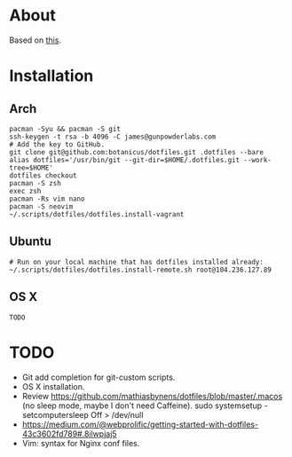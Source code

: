 # About

Based on [this](https://developer.atlassian.com/blog/2016/02/best-way-to-store-dotfiles-git-bare-repo/).

# Installation

## Arch

```
pacman -Syu && pacman -S git
ssh-keygen -t rsa -b 4096 -C james@gunpowderlabs.com
# Add the key to GitHub.
git clone git@github.com:botanicus/dotfiles.git .dotfiles --bare
alias dotfiles='/usr/bin/git --git-dir=$HOME/.dotfiles.git --work-tree=$HOME'
dotfiles checkout
pacman -S zsh
exec zsh
pacman -Rs vim nano
pacman -S neovim
~/.scripts/dotfiles/dotfiles.install-vagrant
```

## Ubuntu

```
# Run on your local machine that has dotfiles installed already:
~/.scripts/dotfiles/dotfiles.install-remote.sh root@104.236.127.89
```

## OS X

```
TODO
```

# TODO

- Git add completion for git-custom scripts.
- OS X installation.
- Review https://github.com/mathiasbynens/dotfiles/blob/master/.macos (no sleep mode, maybe I don't need Caffeine). sudo systemsetup -setcomputersleep Off > /dev/null
- https://medium.com/@webprolific/getting-started-with-dotfiles-43c3602fd789#.8ilwpjaj5
- Vim: syntax for Nginx conf files.
